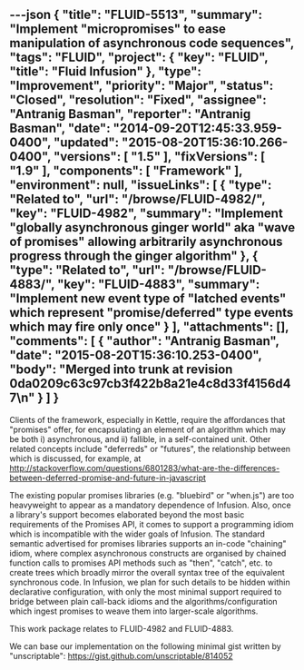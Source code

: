 ---json
{
  "title": "FLUID-5513",
  "summary": "Implement \"micropromises\" to ease manipulation of asynchronous code sequences",
  "tags": "FLUID",
  "project": {
    "key": "FLUID",
    "title": "Fluid Infusion"
  },
  "type": "Improvement",
  "priority": "Major",
  "status": "Closed",
  "resolution": "Fixed",
  "assignee": "Antranig Basman",
  "reporter": "Antranig Basman",
  "date": "2014-09-20T12:45:33.959-0400",
  "updated": "2015-08-20T15:36:10.266-0400",
  "versions": [
    "1.5"
  ],
  "fixVersions": [
    "1.9"
  ],
  "components": [
    "Framework"
  ],
  "environment": null,
  "issueLinks": [
    {
      "type": "Related to",
      "url": "/browse/FLUID-4982/",
      "key": "FLUID-4982",
      "summary": "Implement \"globally asynchronous ginger world\" aka \"wave of promises\" allowing arbitrarily asynchronous progress through the ginger algorithm"
    },
    {
      "type": "Related to",
      "url": "/browse/FLUID-4883/",
      "key": "FLUID-4883",
      "summary": "Implement new event type of \"latched events\" which represent \"promise/deferred\" type events which may fire only once"
    }
  ],
  "attachments": [],
  "comments": [
    {
      "author": "Antranig Basman",
      "date": "2015-08-20T15:36:10.253-0400",
      "body": "Merged into trunk at revision 0da0209c63c97cb3f422b8a21e4c8d33f4156d47\n"
    }
  ]
}
---
Clients of the framework, especially in Kettle, require the affordances that "promises" offer, for encapsulating an element of an algorithm which may be both i) asynchronous, and ii) fallible, in a self-contained unit. Other related concepts include "deferreds" or "futures", the relationship between which is discussed, for example, at <http://stackoverflow.com/questions/6801283/what-are-the-differences-between-deferred-promise-and-future-in-javascript>&#x20;

The existing popular promises libraries (e.g. "bluebird" or "when.js") are too heavyweight to appear as a mandatory dependence of Infusion. Also, once a library's support becomes elaborated beyond the most basic requirements of the Promises API, it comes to support a programming idiom which is incompatible with the wider goals of Infusion. The standard semantic advertised for promises libraries supports an in-code "chaining" idiom, where complex asynchronous constructs are organised by chained function calls to promises API methods such as "then", "catch", etc. to create trees which broadly mirror the overall syntax tree of the equivalent synchronous code. In Infusion, we plan for such details to be hidden within declarative configuration, with only the most minimal support required to bridge between plain call-back idioms and the algorithms/configuration which ingest promises to weave them into larger-scale algorithms.

This work package relates to FLUID-4982 and FLUID-4883.&#x20;

We can base our implementation on the following minimal gist written by "unscriptable": <https://gist.github.com/unscriptable/814052>

        